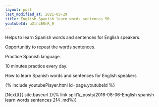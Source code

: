 ```yaml
---
layout: post
last_modified_at: 2021-03-29
title: English Spanish learn words sentences 50 
youtubeId: u3tnLE8nR_0
---
```

 
 
Helps to learn Spanish words and sentences for English speakers.

Opportunitiy to repeat the words sentences. 

Practice Spanish language. 
 
10 minutes practice every day. 
 
How to learn Spanish words and sentences for English speakers 
 
{% include youtubePlayer.html id=page.youtubeId %}
 
 
[Next]({{ site.baseurl }}{% link  split1/_posts/2016-08-06-English spanish learn words sentences 214 .md%})
 
